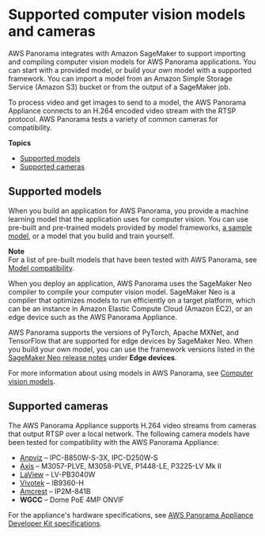 # Supported computer vision models and cameras<a name="gettingstarted-compatibility"></a>

AWS Panorama integrates with Amazon SageMaker to support importing and compiling computer vision models for AWS Panorama applications\. You can start with a provided model, or build your own model with a supported framework\. You can import a model from an Amazon Simple Storage Service \(Amazon S3\) bucket or from the output of a SageMaker job\.

To process video and get images to send to a model, the AWS Panorama Appliance connects to an H\.264 encoded video stream with the RTSP protocol\. AWS Panorama tests a variety of common cameras for compatibility\.

**Topics**
+ [Supported models](#gettingstarted-compatibility-models)
+ [Supported cameras](#gettingstarted-compatibility-cameras)

## Supported models<a name="gettingstarted-compatibility-models"></a>

When you build an application for AWS Panorama, you provide a machine learning model that the application uses for computer vision\. You can use pre\-built and pre\-trained models provided by model frameworks, [a sample model](applications-models.md#applications-models-sample), or a model that you build and train yourself\.

**Note**  
For a list of pre\-built models that have been tested with AWS Panorama, see [Model compatibility](https://github.com/awsdocs/aws-panorama-developer-guide/blob/main/resources/model-compatibility.md)\.

When you deploy an application, AWS Panorama uses the SageMaker Neo compiler to compile your computer vision model\. SageMaker Neo is a compiler that optimizes models to run efficiently on a target platform, which can be an instance in Amazon Elastic Compute Cloud \(Amazon EC2\), or an edge device such as the AWS Panorama Appliance\.

AWS Panorama supports the versions of PyTorch, Apache MXNet, and TensorFlow that are supported for edge devices by SageMaker Neo\. When you build your own model, you can use the framework versions listed in the [SageMaker Neo release notes](https://aws.amazon.com/releasenotes/sagemaker-neo-supported-frameworks-and-operators/) under **Edge devices**\.

For more information about using models in AWS Panorama, see [Computer vision models](applications-models.md)\.

## Supported cameras<a name="gettingstarted-compatibility-cameras"></a>

The AWS Panorama Appliance supports H\.264 video streams from cameras that output RTSP over a local network\. The following camera models have been tested for compatibility with the AWS Panorama Appliance:
+ [Anpviz](https://anpvizsecurity.com/) – IPC\-B850W\-S\-3X, IPC\-D250W\-S
+ [Axis](https://www.axis.com/) – M3057\-PLVE, M3058\-PLVE, P1448\-LE, P3225\-LV Mk II
+ [LaView](https://www.laviewsecurity.com/) – LV\-PB3040W
+ [Vivotek](https://www.vivotek.com/) – IB9360\-H
+ [Amcrest](https://amcrest.com/) – IP2M\-841B
+ **WGCC** – Dome PoE 4MP ONVIF

For the appliance's hardware specifications, see [AWS Panorama Appliance Developer Kit specifications](gettingstarted-hardware.md)\.